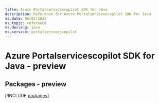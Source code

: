 ```yaml
---
title: Azure Portalservicescopilot SDK for Java
description: Reference for Azure Portalservicescopilot SDK for Java
ms.date: 06/02/2025
ms.topic: reference
ms.devlang: java
ms.service: portalservicescopilot
---
```

# Azure Portalservicescopilot SDK for Java - preview
## Packages - preview
[!INCLUDE [packages](portalservicescopilot-index.md)]